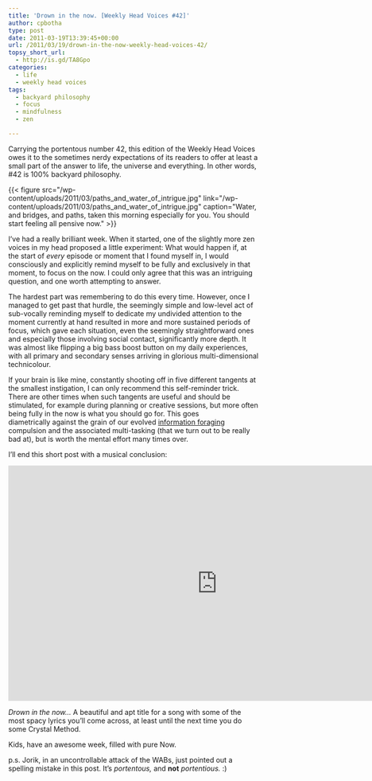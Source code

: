 ```yaml
---
title: 'Drown in the now. [Weekly Head Voices #42]'
author: cpbotha
type: post
date: 2011-03-19T13:39:45+00:00
url: /2011/03/19/drown-in-the-now-weekly-head-voices-42/
topsy_short_url:
  - http://is.gd/TA8Gpo
categories:
  - life
  - weekly head voices
tags:
  - backyard philosophy
  - focus
  - mindfulness
  - zen

---
```

<div>
<p>
    Carrying the portentous number 42, this edition of the Weekly Head Voices owes it to the sometimes nerdy expectations of its readers to offer at least a small part of the answer to life, the universe and everything. In other words, #42 is 100% backyard philosophy.
  </p>
  
{{< figure src="/wp-content/uploads/2011/03/paths_and_water_of_intrigue.jpg" link="/wp-content/uploads/2011/03/paths_and_water_of_intrigue.jpg" caption="Water, and bridges, and paths, taken this morning especially for you. You should start feeling all pensive now." >}}

<p>
    I’ve had a really brilliant week. When it started, one of the slightly more zen voices in my head proposed a little experiment: What would happen if, at the start of <em>every</em> episode or moment that I found myself in, I would consciously and explicitly remind myself to be fully and exclusively in that moment, to focus on the now. I could only agree that this was an intriguing question, and one worth attempting to answer.
  </p>
<p>
    The hardest part was remembering to do this every time. However, once I managed to get past that hurdle, the seemingly simple and low-level act of sub-vocally reminding myself to dedicate my undivided attention to the moment currently at hand resulted in more and more sustained periods of focus, which gave each situation, even the seemingly straightforward ones and especially those involving social contact, significantly more depth. It was almost like flipping a big bass boost button on my daily experiences, with all primary and secondary senses arriving in glorious multi-dimensional technicolour.
  </p>
<p>
    If your brain is like mine, constantly shooting off in five different tangents at the smallest instigation, I can only recommend this self-reminder trick. There are other times when such tangents are useful and should be stimulated, for example during planning or creative sessions, but more often being fully in the now is what you should go for. This goes diametrically against the grain of our evolved <a href="http://en.wikipedia.org/wiki/Information_foraging" title="wikipedia on information foraging">information foraging</a> compulsion and the associated multi-tasking (that we turn out to be really bad at), but is worth the mental effort many times over.
  </p>
<p>
    I’ll end this short post with a musical conclusion:
  </p>
<div class="jetpack-video-wrapper">
<span class="embed-youtube" style="text-align:center; display: block;"><iframe allowfullscreen="true" class="youtube-player" height="473" src="https://www.youtube.com/embed/1GLIoUtWHcY?version=3&amp;rel=1&amp;fs=1&amp;autohide=2&amp;showsearch=0&amp;showinfo=1&amp;iv_load_policy=1&amp;wmode=transparent" style="border:0;" type="text/html" width="840"></iframe></span>
</div>
<p>
<em>Drown in the now…</em> A beautiful and apt title for a song with some of the most spacy lyrics you’ll come across, at least until the next time you do some Crystal Method.
  </p>
<p>
    Kids, have an awesome week, filled with pure Now.
  </p>
<p>
    p.s. Jorik, in an uncontrollable attack of the WABs, just pointed out a spelling mistake in this post. It’s <em>portentous,</em> and <strong>not</strong> <em>portentious.</em> :)
  </p>
</div>
